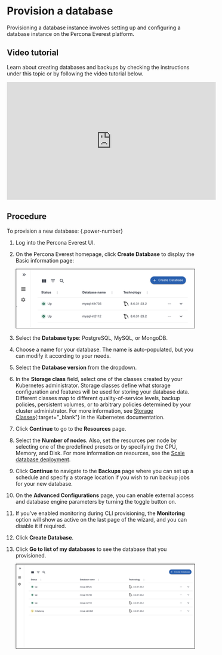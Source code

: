 # Provision a database

Provisioning a database instance involves setting up and configuring a database instance on the Percona Everest platform.

## Video tutorial

Learn about creating databases and backups by checking the instructions under this topic or by following the video tutorial below.

<iframe width="560" height="315" src="https://www.youtube.com/embed/vxhNon-el9Q?si=8toRQZ-Z1-prU9vC" title="YouTube video player" frameborder="0" allow="accelerometer; autoplay; clipboard-write; encrypted-media; gyroscope; picture-in-picture; web-share" allowfullscreen></iframe>   

## Procedure

To provision a new database:
{.power-number}

1. Log into the Percona Everest UI.

2. On the Percona Everest homepage, click **Create Database** to display the Basic information page:

    ![!image](../images/everest_db_provision.png)

3. Select the **Database type**: PostgreSQL, MySQL, or MongoDB.

4. Choose a name for your database. The name is auto-populated, but you can modify it according to your needs.

5. Select the **Database version** from the dropdown.

6. In the **Storage class** field, select one of the classes created by your Kubernetes administrator. Storage classes define what storage configuration and features will be used for storing your database data. Different classes map to different quality-of-service levels, backup policies, persistent volumes, or to arbitrary policies determined by your cluster administrator. For more information, see [Storage Classes](https://kubernetes.io/docs/concepts/storage/storage-classes/){:target="_blank"} in the Kubernetes documentation. 

7. Click **Continue** to go to the **Resources** page.

8. Select the **Number of nodes**. Also, set the resources per node by selecting one of the predefined presets or by specifying the CPU, Memory, and Disk. For more information on resources, see the [Scale database deployment](../use/scaling.md).

9. Click **Continue** to navigate to the **Backups** page where you can set up a schedule and specify a storage location if you wish to run backup jobs for your new database.

10. On the **Advanced Configurations** page, you can enable external access and database engine parameters by turning the toggle button on.

11. If you’ve enabled monitoring during CLI provisioning, the **Monitoring** option will show as active on the last page of the wizard, and you can disable it if required.

12. Click **Create Database**.

13. Click **Go to list of my databases** to see the database that you provisioned.

    ![!image](../images/everest_provisioned_db.png)
